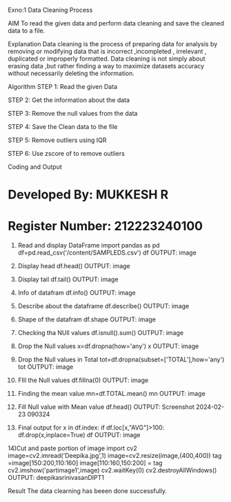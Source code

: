 Exno:1
Data Cleaning Process

AIM
To read the given data and perform data cleaning and save the cleaned data to a file.

Explanation
Data cleaning is the process of preparing data for analysis by removing or modifying data that is incorrect ,incompleted , irrelevant , duplicated or improperly formatted. Data cleaning is not simply about erasing data ,but rather finding a way to maximize datasets accuracy without necessarily deleting the information.

Algorithm
STEP 1: Read the given Data

STEP 2: Get the information about the data

STEP 3: Remove the null values from the data

STEP 4: Save the Clean data to the file

STEP 5: Remove outliers using IQR

STEP 6: Use zscore of to remove outliers

Coding and Output
# Developed By: MUKKESH R
# Register Number: 212223240100
1) Read and display DataFrame
import pandas as pd
df=pd.read_csv('/content/SAMPLEDS.csv')
df
OUTPUT:
image

2) Display head
df.head()
OUTPUT:
image

3) Display tail
df.tail()
OUTPUT:
image

4) Info of datafram
df.info()
OUTPUT:
image

5) Describe about the dataframe
df.describe()
OUTPUT:
image

6) Shape of the datafram
df.shape
OUTPUT:
image

7) Checking tha NUll values
df.isnull().sum()
OUTPUT:
image

8) Drop the Null values
x=df.dropna(how='any')
x
OUTPUT:
image

9) Drop the Null values in Total
tot=df.dropna(subset=['TOTAL'],how='any')
tot
OUTPUT:
image

10) FIll the Null values
df.fillna(0)
OUTPUT:
image

11) Finding the mean value
mn=df.TOTAL.mean()
mn
OUTPUT:
image

12) Fill Null value with Mean value
df.head()
OUTPUT:
Screenshot 2024-02-23 090324

13) Final output
for x in df.index:
  if df.loc[x,"AVG"]>100:
    df.drop(x,inplace=True)
df
OUTPUT:
image

14)Cut and paste portion of image
     import cv2
     image=cv2.imread('Deepika.jpg',1)
     image=cv2.resize(image,(400,400))
     tag =image[150:200,110:160]
     image[110:160,150:200] = tag
     cv2.imshow('partimage1',image)
     cv2.waitKey(0)
     cv2.destroyAllWindows()
OUTPUT:
deepikasrinivasanDIPT1

Result
The data clearning has beeen done successfully.
